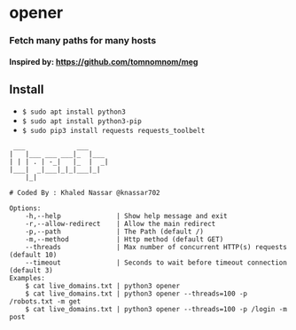 # opener
### Fetch many paths for many hosts 
#### Inspired by: https://github.com/tomnomnom/meg

## Install
* `$ sudo apt install python3`
* `$ sudo apt install python3-pip`
* `$ sudo pip3 install requests requests_toolbelt`

```
 ___             ___     
|   |___ ___ ___|_  |___ 
| | | . | -_|   |_  |  _|
|___|  _|___|_|_|___|_|  
    |_|                  

# Coded By : Khaled Nassar @knassar702

Options:
	-h,--help              | Show help message and exit
	-r,--allow-redirect    | Allow the main redirect
	-p,--path              | The Path (default /)
	-m,--method            | Http method (default GET)
	--threads              | Max number of concurrent HTTP(s) requests (default 10)
	--timeout              | Seconds to wait before timeout connection (default 3)
Examples:
	$ cat live_domains.txt | python3 opener 
	$ cat live_domains.txt | python3 opener --threads=100 -p /robots.txt -m get
	$ cat live_domains.txt | python3 opener --threads=100 -p /login -m post
	
```

